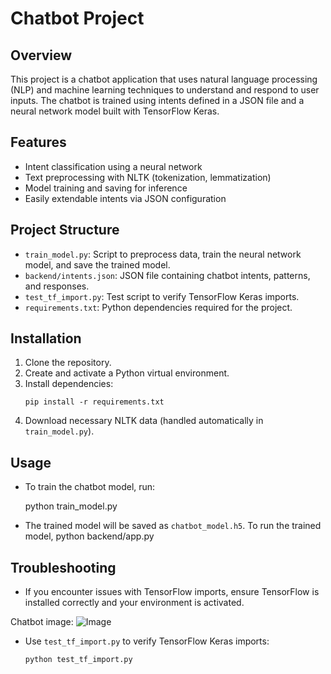 # Chatbot Project

## Overview
This project is a chatbot application that uses natural language processing (NLP) and machine learning techniques to understand and respond to user inputs. The chatbot is trained using intents defined in a JSON file and a neural network model built with TensorFlow Keras.

## Features
- Intent classification using a neural network
- Text preprocessing with NLTK (tokenization, lemmatization)
- Model training and saving for inference
- Easily extendable intents via JSON configuration

## Project Structure
- `train_model.py`: Script to preprocess data, train the neural network model, and save the trained model.
- `backend/intents.json`: JSON file containing chatbot intents, patterns, and responses.
- `test_tf_import.py`: Test script to verify TensorFlow Keras imports.
- `requirements.txt`: Python dependencies required for the project.

## Installation
1. Clone the repository.
2. Create and activate a Python virtual environment.
3. Install dependencies:
   ```
   pip install -r requirements.txt
   ```
4. Download necessary NLTK data (handled automatically in `train_model.py`).

## Usage
- To train the chatbot model, run:
  
  python train_model.py

- The trained model will be saved as `chatbot_model.h5`.
To run the trained model,
  python backend/app.py

## Troubleshooting
- If you encounter issues with TensorFlow imports, ensure TensorFlow is installed correctly and your environment is activated.

Chatbot image:
![Image](https://github.com/user-attachments/assets/db013cbc-8366-4a06-a810-5383ab463dc7)
- Use `test_tf_import.py` to verify TensorFlow Keras imports:
  ```
  python test_tf_import.py
  ```


